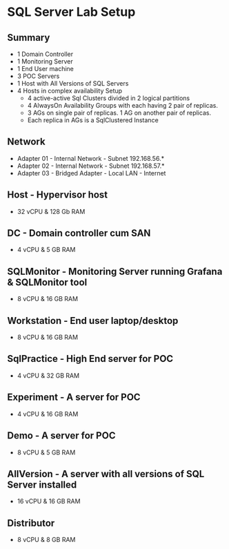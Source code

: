 # SQL Server Lab Setup

## Summary
- 1 Domain Controller
- 1 Monitoring Server
- 1 End User machine
- 3 POC Servers
- 1 Host with All Versions of SQL Servers
- 4 Hosts in complex availability Setup
  - 4 active-active Sql Clusters divided in 2 logical partitions
  - 4 AlwaysOn Availability Groups with each having 2 pair of replicas.
  - 3 AGs on single pair of replicas. 1 AG on another pair of replicas.
  - Each replica in AGs is a SqlClustered Instance
## Network
- Adapter 01 - Internal Network - Subnet 192.168.56.*
- Adapter 02 - Internal Network - Subnet 192.168.57.*
- Adapter 03 - Bridged Adapter - Local LAN - Internet

## Host - Hypervisor host
- 32 vCPU & 128 Gb RAM
## DC - Domain controller cum SAN
- 4 vCPU & 5 GB RAM

## SQLMonitor - Monitoring Server running Grafana & SQLMonitor tool
- 8 vCPU & 16 GB RAM
## Workstation - End user laptop/desktop
- 8 vCPU & 16 GB RAM
## SqlPractice - High End server for POC
- 4 vCPU & 32 GB RAM
## Experiment - A server for POC
- 4 vCPU & 16 GB RAM
## Demo - A server for POC
- 8 vCPU & 5 GB RAM
## AllVersion - A server with all versions of SQL Server installed
- 16 vCPU & 16 GB RAM

## Distributor
- 8 vCPU & 8 GB RAM

